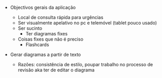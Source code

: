 - Objectivos gerais da aplicação
    - Local de consulta rápida para urgências
    - Ser visualmente apelativo no pc e telemóvel (tablet pouco usado)
    - Ser sucinto
        - Ter diagramas fixes
    - Coisas fixes que não é preciso
        - Flashcards

- Gerar diagramas a partir de texto
    - Razões: consistência de estilo, poupar trabalho no processo de revisão aka ter de editar o diagrama

